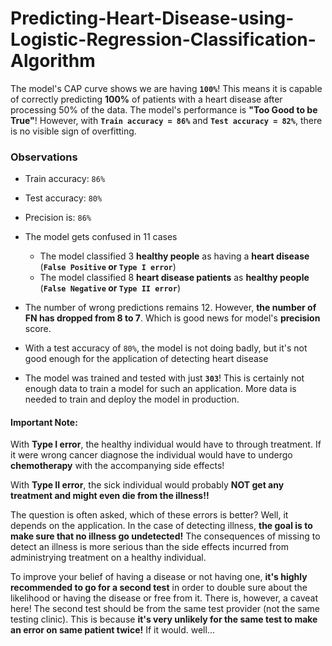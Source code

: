 # Predicting-Heart-Disease-using-Logistic-Regression-Classification-Algorithm
The model's CAP curve shows we are having **`100%`**! This means it is capable of correctly predicting **100%** of patients with a heart disease after processing 50% of the data. The model's performance is **"Too Good to be True"**! However, with **`Train accuracy = 86%`** and **`Test accuracy = 82%`**, there is no visible sign of overfitting.

### Observations
* Train accuracy: `86%`
* Test accuracy: `80%`
* Precision is:  `86%`
* The model gets confused in 11 cases
    * The model classified 3 **healthy people** as having a **heart disease** (**`False Positive` or `Type I error`**)
    * The model classified 8 **heart disease patients** as **healthy people** (**`False Negative` or `Type II error`**)
    
* The number of wrong predictions remains 12. However, **the number of FN has dropped from 8 to 7**. Which is good news for model's **precision** score.
* With a test accuracy of `80%`, the model is not doing badly, but it's not good enough for the application of detecting heart disease
* The model was trained and tested with just **`303`**! This is certainly not enough data to train a model for such an application. More data is needed to train and deploy the model in production.
    
#### Important Note:
With **Type I error**, the healthy individual would have to through treatment. If it were wrong cancer diagnose the individual would have to undergo **chemotherapy** with the accompanying side effects!

With **Type II error**, the sick individual would probably **NOT get any treatment and might even die from the illness!!**

The question is often asked, which of these errors is better? Well, it depends on the application. In the case of detecting illness, **the goal is to make sure that no illness go undetected!** The consequences of missing to detect an illness is more serious than the side effects incurred from administrying treatment on a healthy individual.

To improve your belief of having a disease or not having one, **it's highly recommended to go for a second test** in order to double sure about the likelihood or having the disease or free from it. There is, however, a caveat here! The second test should be from the same test provider (not the same testing clinic). This is because **it's very unlikely for the same test to make an error on same patient twice!** If it would. well...
